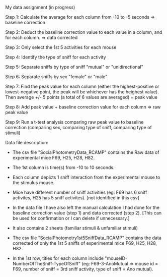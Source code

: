 My data assignment (in progress)

  Step 1: Calculate the average for each column from -10 to -5 seconds => baseline correction
  
  Step 2: Deduct the baseline correction value to each value in a column, and for each column. => data corrected
  
  Step 3: Only select the 1st 5 activities for each mouse
  
  Step 4: Identify the type of sniff for each activity
  
  Step 5: Separate sniffs by type of sniff "mutual" or "unidirectional"
  
  Step 6: Separate sniffs by sex "female" or "male"
  
  Step 7: Find the peak value for each column (either the highest-positive or lowest-negative point, the peak will be whichever has the heighest value). Then average +/- 5 points (a total of 6 values are averaged) = peak value
  
  Step 8: Add peak value + baseline correction value for each column => raw peak value
  
  Step 9: Run a t-test analysis comparing raw peak value to baseline correction (comparing sex, comparing type of sniff, comparing type of stimuli)
  
  
Data file description:

  - The csv file "SocialPhotometryData_RCAMP" contains the Raw data of experimental mice F69, H25, H28, H82.
  
  - The 1st column is time(s) from -10 to 10 seconds.
  
  - Each column depicts 1 sniff interaction from the experimental mouse to the stimulus mouse.
  
  - Mice have different number of sniff activities (eg: F69 has 6 sniff activites, H25 has 5 sniff activites). [not identified in this csv]
  
  - In the data file I have also left the manual calculation I had done for the baseline correction value (step 1) and data corrected (step 2). [This can be used for confirmation or I can delete if unnecessary.]
  
  - It also contains 2 sheets (familiar stimuli & unfamiliar stimuli)
  
  - The csv file "SocialPhotometry1st5SniffData_RCAMP" contains the data corrected of only the 1st 5 sniffs of experimental mice F69, H25, H28, H82.
  
  - In the 1st row, titles for each column include "mouseID-NumberOfTheSniff-TypeOfSniff" (eg: F69-3-AnoMutual => mouse id = F69, number of sniff = 3rd sniff activity, type of sniff = Ano mutual).